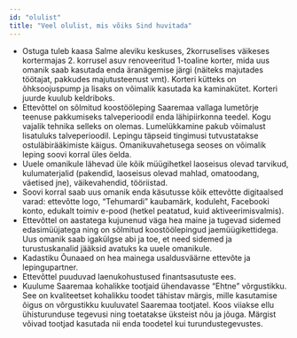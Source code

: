 ```yaml
---
id: "olulist"
title: "Veel olulist, mis võiks Sind huvitada"
---
```


- Ostuga tuleb kaasa Salme aleviku keskuses, 2korruselises väikeses kortermajas 2. korrusel asuv renoveeritud 1-toaline korter, mida uus omanik saab kasutada enda äranägemise järgi (näiteks majutades töötajat, pakkudes majutusteenust vmt). Korteri kütteks on õhksoojuspump ja lisaks on võimalik kasutada ka kaminakütet. Korteri juurde kuulub keldriboks.
- Ettevõttel on sõlmitud koostööleping Saaremaa vallaga lumetõrje teenuse pakkumiseks talveperioodil enda lähipiirkonna teedel. Kogu vajalik tehnika selleks on olemas. Lumelükkamine pakub võimalust lisatuluks talveperioodil. Lepingu täpseid tingimusi tutvustatakse ostuläbirääkimiste käigus. Omanikuvahetusega seoses on võimalik leping soovi korral üles öelda.
- Uuele omanikule lähevad üle kõik müügihetkel laoseisus olevad tarvikud, kulumaterjalid (pakendid, laoseisus olevad mahlad, omatoodang, väetised jne), väikevahendid, tööriistad.
- Soovi korral saab uus omanik enda käsutusse kõik ettevõtte digitaalsed varad: ettevõtte logo, “Tehumardi” kaubamärk, koduleht, Facebooki konto, edukalt toimiv e-pood (hetkel peatatud, kuid aktiveerimisvalmis).
- Ettevõttel on aastatega kujunenud väga hea maine ja tugevad sidemed edasimüüjatega ning on sõlmitud koostöölepingud jaemüügikettidega. Uus omanik saab igakülgse abi ja toe, et need sidemed ja turustuskanalid jääksid avatuks ka uuele omanikule.
- Kadastiku Õunaaed on hea mainega usaldusväärne ettevõte ja lepingupartner.
- Ettevõttel puuduvad laenukohustused finantsasutuste ees.
- Kuulume Saaremaa kohalikke tootjaid ühendavasse “Ehtne” võrgustikku. See on kvaliteetset kohalikku toodet tähistav märgis, mille kasutamise õigus on võrgustikku kuuluvatel Saaremaa tootjatel. Koos viiakse ellu ühisturunduse tegevusi ning toetatakse üksteist nõu ja jõuga. Märgist võivad tootjad kasutada nii enda toodetel kui turundustegevustes.
